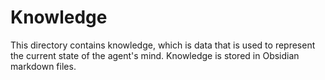 # Knowledge

This directory contains knowledge, which is data that is used to represent the current state of the agent's mind. Knowledge is stored in Obsidian markdown files.
